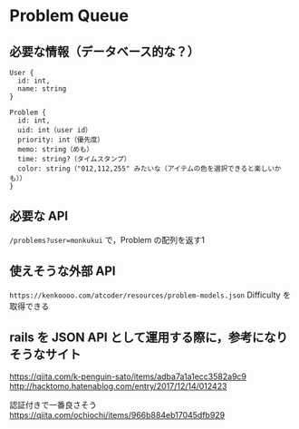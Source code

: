 # Problem Queue

## 必要な情報（データベース的な？）
```
User {
  id: int,
  name: string
}
```

```
Problem {
  id: int,
  uid: int（user id）
  priority: int（優先度）
  memo: string（めも）
  time: string?（タイムスタンプ）
  color: string（"012,112,255" みたいな（アイテムの色を選択できると楽しいかも））
}
```

## 必要な API
`/problems?user=monkukui`
で，Problem  の配列を返す1

## 使えそうな外部 API
`https://kenkoooo.com/atcoder/resources/problem-models.json`
Difficulty を取得できる

## rails を JSON API として運用する際に，参考になりそうなサイト
https://qiita.com/k-penguin-sato/items/adba7a1a1ecc3582a9c9
http://hacktomo.hatenablog.com/entry/2017/12/14/012423

認証付きで一番良さそう
https://qiita.com/ochiochi/items/966b884eb17045dfb929
